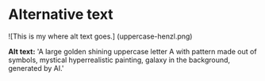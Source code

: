 # Alternative text

![This is my where alt text goes.] (uppercase-henzl.png)

**Alt text:** 'A large golden shining uppercase letter A with pattern made out of symbols, mystical hyperrealistic painting, galaxy in the background, generated by AI.'
